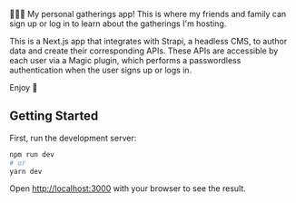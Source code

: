 💁🏻‍♀️ My personal gatherings app! This is where my friends and family can sign up or log in to learn about the gatherings I'm hosting.

This is a Next.js app that integrates with Strapi, a headless CMS, to author data and create their corresponding APIs. These APIs are accessible by each user via a Magic plugin, which performs a passwordless authentication when the user signs up or logs in.

Enjoy 🎉

## Getting Started

First, run the development server:

```bash
npm run dev
# or
yarn dev
```

Open [http://localhost:3000](http://localhost:3000) with your browser to see the result.
